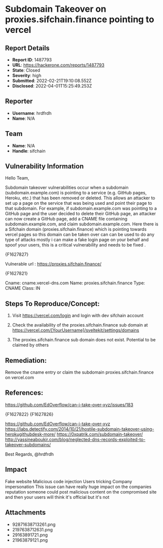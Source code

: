 # Subdomain Takeover on proxies.sifchain.finance pointing to vercel

## Report Details
- **Report ID**: 1487793
- **URL**: https://hackerone.com/reports/1487793
- **State**: Closed
- **Severity**: high
- **Submitted**: 2022-02-21T19:10:08.552Z
- **Disclosed**: 2022-04-01T15:25:49.253Z

## Reporter
- **Username**: hrdfrdh
- **Name**: N/A

## Team
- **Name**: N/A
- **Handle**: sifchain

## Vulnerability Information
Hello Team,

Subdomain takeover vulnerabilities occur when a subdomain (subdomain.example.com) is pointing to a service (e.g. GitHub pages, Heroku, etc.) that has been removed or deleted. This allows an attacker to set up a page on the service that was being used and point their page to that subdomain. For example, if subdomain.example.com was pointing to a GitHub page and the user decided to delete their GitHub page, an attacker can now create a GitHub page, add a CNAME file containing subdomain.example.com, and claim subdomain.example.com.
Here there is a Sifchain domain  (proxies.sifchain.finance) which is pointing towards vercel pages so  this domain can be taken over can can be used to do any type of attacks mostly i can make a fake login page on your behalf and spoof your users, this is a critical vulnerability and needs to be fixed .

{F1627827}

Vulnerable url : https://proxies.sifchain.finance/

{F1627821}

Cname: cname.vercel-dns.com
Name: proxies.sifchain.finance
Type: CNAME
Class: IN

## Steps To Reproduce/Concept:

1. Visit https://vercel.com/login and login with dev sifchain account

2. Check the availability of the proxies.sifchain.finance sub domain at https://vercel.com/[YourUsername]/sveltekit/settings/domains

3. The proxies.sifchain.finance sub domain does not exist. Potential to be claimed by others

## Remediation:
Remove the cname entry or claim the subdomain proxies.sifchain.finance on vercel.com

## References:
https://github.com/EdOverflow/can-i-take-over-xyz/issues/183

{F1627822}
{F1627826}

https://github.com/EdOverflow/can-i-take-over-xyz
https://labs.detectify.com/2014/10/21/hostile-subdomain-takeover-using-herokugithubdesk-more/
https://0xpatrik.com/subdomain-takeover/
http://yassineaboukir.com/blog/neglected-dns-records-exploited-to-takeover-subdomains/

Best Regards,
@hrdfrdh

## Impact

Fake website
Malicious code injection
Users tricking
Company impersonation
This issue can have really huge impact on the companies reputation someone could post malicious content on the compromised site and then your users will think it's official but it's not

## Attachments
- 92871638713261.png
- 2197638712631.png
- 29163891721.png
- 21963879121.png
